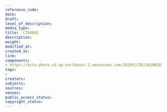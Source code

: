 ```yaml
---
reference_code: 
date: 
draft: 
level_of_description: 
media_type: 
title: _CTU8885
description: 
weight: 
modified_at: 
created_at: 
link: 
components:
- https://kctu-photo.s3.ap-northeast-2.amazonaws.com/2020년/2월/20200201_톨게이트+요금수납원+217일간+투쟁+보고+및+향후+투쟁+선포+결의대회/_CTU8885.jpg
tags:
- 
creators: 
subjects: 
sources: 
venues: 
public_access_status: 
copyright_status: 
---
```


